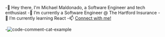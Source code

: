 -👋 Hey there, I'm Michael Maldonado, a Software Engineer and tech enthusiast
-👀 I’m currently a Software Engineer @ The Hartford Insurance
-🌱 I’m currently learning React
-📫 [Connect with me!](https://www.linkedin.com/in/michael-maldo/)

-![code-comment-cat-example](https://github.com/maldo3/maldo3/assets/138077022/edc99a54-17a1-4915-96eb-35b10e0a517a)

  

<!---
maldo3/maldo3 is a ✨ special ✨ repository because its `README.md` (this file) appears on your GitHub profile.
You can click the Preview link to take a look at your changes.
--->
